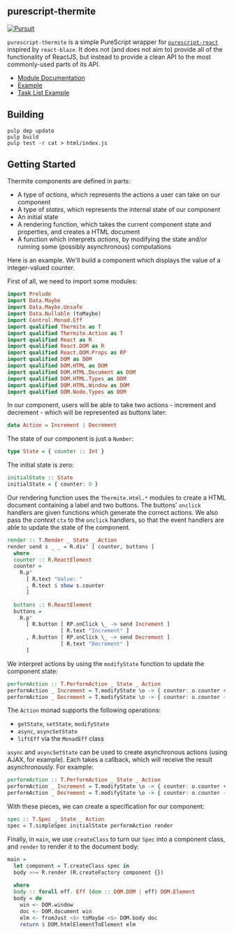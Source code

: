 ## purescript-thermite

[![Pursuit](http://new-pursuit.purescript.org/packages/purescript-thermite/badge)](http://new-pursuit.purescript.org/packages/purescript-thermite/)

`purescript-thermite` is a simple PureScript wrapper for [`purescript-react`](http://github.com/purescript-contrib/purescript-react) inspired by `react-blaze`. It does not (and does not aim to) provide all of the functionality of ReactJS, but instead to provide a clean API to the most commonly-used parts of its API.

- [Module Documentation](docs/)
- [Example](test/Main.purs)
- [Task List Example](https://github.com/paf31/purescript-thermite-todomvc)

## Building

```
pulp dep update
pulp build
pulp test -r cat > html/index.js
```

## Getting Started

Thermite components are defined in parts:

- A type of _actions_, which represents the actions a user can take on our component
- A type of _states_, which represents the internal state of our component
- An initial state
- A rendering function, which takes the current component state and properties, and creates a HTML document
- A function which interprets _actions_, by modifying the state and/or running some (possibly asynchronous) computations

Here is an example. We'll build a component which displays the value of a integer-valued counter.

First of all, we need to import some modules:

```purescript
import Prelude
import Data.Maybe
import Data.Maybe.Unsafe
import Data.Nullable (toMaybe)
import Control.Monad.Eff
import qualified Thermite as T
import qualified Thermite.Action as T
import qualified React as R
import qualified React.DOM as R
import qualified React.DOM.Props as RP
import qualified DOM as DOM
import qualified DOM.HTML as DOM
import qualified DOM.HTML.Document as DOM
import qualified DOM.HTML.Types as DOM
import qualified DOM.HTML.Window as DOM
import qualified DOM.Node.Types as DOM
```

In our component, users will be able to take two actions - increment and decrement - which will be represented as buttons later:

```purescript
data Action = Increment | Decrement
```

The state of our component is just a `Number`:

```purescript
type State = { counter :: Int }
```

The initial state is zero:

```purescript
initialState :: State
initialState = { counter: 0 }
```

Our rendering function uses the `Thermite.Html.*` modules to create a HTML document containing a label and two buttons. The buttons' `onclick` handlers are given functions which generate the correct actions. We also pass the _context_ `ctx` to the `onclick` handlers, so that the event handlers are able to update the state of the component.

```purescript
render :: T.Render _ State _ Action
render send s _ _ = R.div' [ counter, buttons ]
  where
  counter :: R.ReactElement
  counter =
    R.p'
      [ R.text "Value: "
      , R.text $ show s.counter
      ]

  buttons :: R.ReactElement 
  buttons =
    R.p'
      [ R.button [ RP.onClick \_ -> send Increment ]
                 [ R.text "Increment" ]
      , R.button [ RP.onClick \_ -> send Decrement ]
                 [ R.text "Decrement" ]
      ]
```

We interpret actions by using the `modifyState` function to update the component state:

```purescript
performAction :: T.PerformAction _ State _ Action
performAction _ Increment = T.modifyState \o -> { counter: o.counter + 1 }
performAction _ Decrement = T.modifyState \o -> { counter: o.counter - 1 }
```

The `Action` monad supports the following operations:

- `getState`, `setState`, `modifyState`
- `async`, `asyncSetState`
- `liftEff` via the `MonadEff` class

`async` and `asyncSetState` can be used to create asynchronous actions (using AJAX, for example). Each takes a callback, which will receive the result asynchronously. For example:

```purescript
performAction :: T.PerformAction _ State _ Action
performAction _ Increment = T.modifyState \o -> { counter: o.counter + 1 }
performAction _ Decrement = T.modifyState \o -> { counter: o.counter - 1 }
```

With these pieces, we can create a specification for our component:

```purescript
spec :: T.Spec _ State _ Action
spec = T.simpleSpec initialState performAction render
```

Finally, in `main`, we use `createClass` to turn our `Spec` into a component class, and `render` to render it to the document body:

```purescript
main =
  let component = T.createClass spec in
  body >>= R.render (R.createFactory component {}) 
  
  where
  body :: forall eff. Eff (dom :: DOM.DOM | eff) DOM.Element
  body = do
    win <- DOM.window
    doc <- DOM.document win
    elm <- fromJust <$> toMaybe <$> DOM.body doc
    return $ DOM.htmlElementToElement elm
```
